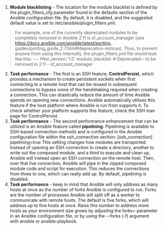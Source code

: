  1. **Module blacklisting** - The location for the module blacklist is defined by the plugin_filters_cfg parameter found in the defaults section of the Ansible configuration file. By default, it is disabled, and the suggested default value is set to /etc/ansible/plugin_filters.yml.
 

> For example, one of the currently deprecated modules to be completely removed in Ansible 2.11 is sf_account_manager (see https://docs.ansible.com/ansible/latest/porting_ guides/porting_guide_2.7.html#deprecation-notices). Thus, to prevent anyone from using this internally, the plugin_filters.yml file would look like this: --- filter_version:'1.0' 
module_blacklist: 
\# Deprecated – to be removed in 2.11
	\- sf_account_manager

2. **Task performance** - The first is an SSH feature, **ControlPersist**, which provides a mechanism to create persistent sockets when first connecting to a remote host that can be reused in subsequent connections to bypass some of the handshaking required when creating a connection. This can drastically reduce the amount of time Ansible spends on opening new connections. Ansible automatically utilizes this feature if the host platform where Ansible is run from supports it. To check whether your platform supports this feature, check the SSH man page for ControlPersist.
3.  **Task performance** - The second performance enhancement that can be utilized is an Ansible feature called **pipelining**. Pipelining is available to SSH-based connection methods and is configured in the Ansible configuration file within the ssh_connection section: [ssh_connection] pipelining=true This setting changes how modules are transported. Instead of opening an SSH connection to create a directory, another to write out the composed module, and a third to execute and clean up, Ansible will instead open an SSH connection on the remote host. Then, over that live connection, Ansible will pipe in the zipped composed module code and script for execution. This reduces the connections from three to one, which can really add up. By default, pipelining is disabled.
4. **Task performance** - keep in mind that Ansible will only address as many hosts at once as the number of forks Ansible is configured to run. Forks are the number of processes Ansible will split off as a worker to communicate with remote hosts. The default is five forks, which will address up to five hosts at once. Raise this number to address more hosts as your environment size grows by adjusting the forks= parameter in an Ansible configuration file, or by using the --forks (-f) argument with ansible or ansible-playbook.
<!--stackedit_data:
eyJoaXN0b3J5IjpbMTY0NjI4MzI3MiwxNzk2MzM3NDAxLC0xND
UzMDM4MzM2XX0=
-->